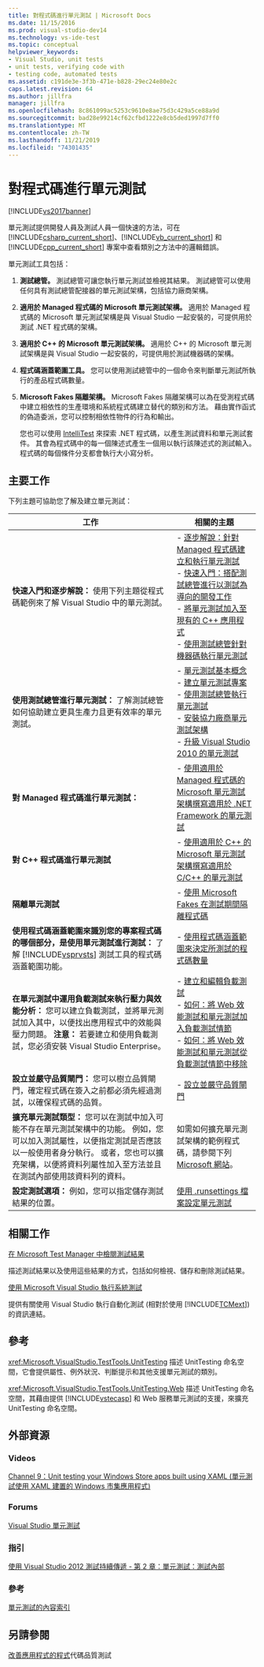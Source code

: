 ```yaml
---
title: 對程式碼進行單元測試 | Microsoft Docs
ms.date: 11/15/2016
ms.prod: visual-studio-dev14
ms.technology: vs-ide-test
ms.topic: conceptual
helpviewer_keywords:
- Visual Studio, unit tests
- unit tests, verifying code with
- testing code, automated tests
ms.assetid: c191de3e-3f3b-471e-b828-29ec24e80e2c
caps.latest.revision: 64
ms.author: jillfra
manager: jillfra
ms.openlocfilehash: 8c861099ac5253c9610e8ae75d3c429a5ce88a9d
ms.sourcegitcommit: bad28e99214cf62cfbd1222e8cb5ded1997d7ff0
ms.translationtype: MT
ms.contentlocale: zh-TW
ms.lasthandoff: 11/21/2019
ms.locfileid: "74301435"
---
```

# <a name="unit-test-your-code"></a>對程式碼進行單元測試
[!INCLUDE[vs2017banner](../includes/vs2017banner.md)]

單元測試提供開發人員及測試人員一個快速的方法，可在 [!INCLUDE[csharp_current_short](../includes/csharp-current-short-md.md)]、[!INCLUDE[vb_current_short](../includes/vb-current-short-md.md)] 和 [!INCLUDE[cpp_current_short](../includes/cpp-current-short-md.md)] 專案中查看類別之方法中的邏輯錯誤。

 單元測試工具包括：

1. **測試總管。** 測試總管可讓您執行單元測試並檢視其結果。 測試總管可以使用任何具有測試總管配接器的單元測試架構，包括協力廠商架構。

2. **適用於 Managed 程式碼的 Microsoft 單元測試架構。** 適用於 Managed 程式碼的 Microsoft 單元測試架構是與 Visual Studio 一起安裝的，可提供用於測試 .NET 程式碼的架構。

3. **適用於 C++ 的 Microsoft 單元測試架構。** 適用於 C++ 的 Microsoft 單元測試架構是與 Visual Studio 一起安裝的，可提供用於測試機器碼的架構。

4. **程式碼涵蓋範圍工具。** 您可以使用測試總管中的一個命令來判斷單元測試所執行的產品程式碼數量。

5. **Microsoft Fakes 隔離架構。** Microsoft Fakes 隔離架構可以為在受測程式碼中建立相依性的生產環境和系統程式碼建立替代的類別和方法。 藉由實作函式的偽造委派，您可以控制相依性物件的行為和輸出。

   您也可以使用 [IntelliTest](../test/generate-unit-tests-for-your-code-with-intellitest.md) 來探索 .NET 程式碼，以產生測試資料和單元測試套件。 其會為程式碼中的每一個陳述式產生一個用以執行該陳述式的測試輸入。 程式碼的每個條件分支都會執行大小寫分析。

## <a name="key-tasks"></a>主要工作
 下列主題可協助您了解及建立單元測試：

|工作|相關的主題|
|-----------|-----------------------|
|**快速入門和逐步解說：** 使用下列主題從程式碼範例來了解 Visual Studio 中的單元測試。|-   [逐步解說：針對 Managed 程式碼建立和執行單元測試](../test/walkthrough-creating-and-running-unit-tests-for-managed-code.md)<br />-   [快速入門：搭配測試總管進行以測試為導向的開發工作](../test/quick-start-test-driven-development-with-test-explorer.md)<br />-   [將單元測試加入至現有的 C++ 應用程式](../test/unit-testing-existing-cpp-applications-with-test-explorer.md)<br />-   [使用測試總管針對機器碼執行單元測試](https://msdn.microsoft.com/8a09d6d8-3613-49d8-9ffe-11375ac4736c)|
|**使用測試總管進行單元測試：** 了解測試總管如何協助建立更具生產力且更有效率的單元測試。|-   [單元測試基本概念](../test/unit-test-basics.md)<br />-   [建立單元測試專案](../test/create-a-unit-test-project.md)<br />-   [使用測試總管執行單元測試](../test/run-unit-tests-with-test-explorer.md)<br />-   [安裝協力廠商單元測試架構](../test/install-third-party-unit-test-frameworks.md)<br />-   [升級 Visual Studio 2010 的單元測試](https://msdn.microsoft.com/9bb75856-f68a-4de2-a084-b08a947a1172)|
|**對 Managed 程式碼進行單元測試：**|-   [使用適用於 Managed 程式碼的 Microsoft 單元測試架構撰寫適用於 .NET Framework 的單元測試](../test/writing-unit-tests-for-the-dotnet-framework-with-the-microsoft-unit-test-framework-for-managed-code.md)|
|**對 C++ 程式碼進行單元測試**|-   [使用適用於 C++ 的 Microsoft 單元測試架構撰寫適用於 C/C++ 的單元測試](../test/writing-unit-tests-for-c-cpp-with-the-microsoft-unit-testing-framework-for-cpp.md)|
|**隔離單元測試**|-   [使用 Microsoft Fakes 在測試期間隔離程式碼](../test/isolating-code-under-test-with-microsoft-fakes.md)|
|**使用程式碼涵蓋範圍來識別您的專案程式碼的哪個部分，是使用單元測試進行測試：** 了解 [!INCLUDE[vsprvsts](../includes/vsprvsts-md.md)] 測試工具的程式碼涵蓋範圍功能。|-   [使用程式碼涵蓋範圍來決定所測試的程式碼數量](../test/using-code-coverage-to-determine-how-much-code-is-being-tested.md)|
|**在單元測試中運用負載測試來執行壓力與效能分析：** 您可以建立負載測試，並將單元測試加入其中，以便找出應用程式中的效能與壓力問題。 **注意：** 若要建立和使用負載測試，您必須安裝 Visual Studio Enterprise。|-   [建立和編輯負載測試](https://msdn.microsoft.com/e2985d15-60a7-4177-93b4-f986c2936337)<br />-   [如何：將 Web 效能測試和單元測試加入負載測試情節](https://msdn.microsoft.com/03cc073e-9bdf-4530-ae46-504a51884594)<br />-   [如何：將 Web 效能測試和單元測試從負載測試情節中移除](https://msdn.microsoft.com/3d6128d2-82b0-42fc-bda2-23a8aa03be07)|
|**設立並嚴守品質閘門：** 您可以樹立品質閘門，確定程式碼在簽入之前都必須先經過測試，以確保程式碼的品質。|-   [設立並嚴守品質閘門](https://msdn.microsoft.com/library/bdc5666e-6cf0-45b2-a0a1-133c3f61e852)|
|**擴充單元測試類型：** 您可以在測試中加入可能不存在單元測試架構中的功能。 例如，您可以加入測試屬性，以便指定測試是否應該以一般使用者身分執行。 或者，您也可以擴充架構，以便將資料列屬性加入至方法並且在測試內部使用該資料列的資料。|如需如何擴充單元測試架構的範例程式碼，請參閱下列 [Microsoft 網站](https://go.microsoft.com/fwlink/?LinkId=185591)。|
|**設定測試選項：** 例如，您可以指定儲存測試結果的位置。|[使用 .runsettings 檔案設定單元測試](../test/configure-unit-tests-by-using-a-dot-runsettings-file.md)|

## <a name="related-tasks"></a>相關工作
 [在 Microsoft Test Manager 中檢閱測試結果](https://msdn.microsoft.com/9fb3e429-78df-4fe2-89ed-0ad1db0738f4)

 描述測試結果以及使用這些結果的方式，包括如何檢視、儲存和刪除測試結果。

 [使用 Microsoft Visual Studio 執行系統測試](https://msdn.microsoft.com/library/19fae5c4-5798-4c4c-b531-3e8f901b1130)

 提供有關使用 Visual Studio 執行自動化測試 (相對於使用 [!INCLUDE[TCMext](../includes/tcmext-md.md)]) 的資訊連結。

## <a name="reference"></a>參考
 <xref:Microsoft.VisualStudio.TestTools.UnitTesting> 描述 UnitTesting 命名空間，它會提供屬性、例外狀況、判斷提示和其他支援單元測試的類別。

 <xref:Microsoft.VisualStudio.TestTools.UnitTesting.Web> 描述 UnitTesting 命名空間，其藉由提供 [!INCLUDE[vstecasp](../includes/vstecasp-md.md)] 和 Web 服務單元測試的支援，來擴充 UnitTesting 命名空間。

## <a name="external-resources"></a>外部資源

### <a name="videos"></a>Videos
 [Channel 9：Unit testing your Windows Store apps built using XAML (單元測試使用 XAML 建置的 Windows 市集應用程式)](https://go.microsoft.com/fwlink/?LinkId=226285)

### <a name="forums"></a>Forums
 [Visual Studio 單元測試](https://go.microsoft.com/fwlink/?LinkId=224477)

### <a name="guidance"></a>指引
 [使用 Visual Studio 2012 測試持續傳遞 - 第 2 章：單元測試：測試內部](https://go.microsoft.com/fwlink/?LinkID=255188)

### <a name="reference"></a>參考
 [單元測試的內容索引](https://go.microsoft.com/fwlink/?LinkID=254719)

## <a name="see-also"></a>另請參閱
 [改善](https://msdn.microsoft.com/library/73baa961-c21f-43fe-bb92-3f59ae9b5945)[應用程式的程式](https://msdn.microsoft.com/library/796b7d6d-ad45-4772-9719-55eaf5490dac)代碼品質測試
